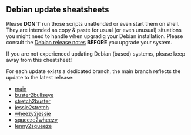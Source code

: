 ## Debian update sheatsheets

Please **DON'T** run those scripts unattended or even start them on shell. They are intended as copy & paste for usual (or even unusual) situations you might need to handle when upgradig your Debian installation. Please consult the [Debian release notes](https://www.debian.org/releases/stable/releasenotes) **BEFORE** you upgrade your system.  

If you are not experienced updating Debian (based) systems, please keep away from this cheatsheet!  

For each update exists a dedicated branch, the main branch reflects the update to the latest release:  

* [main](https://github.com/waja/debian-update-cheatsheets/tree/main)
* [buster2bullseye](https://github.com/waja/debian-update-cheatsheets/tree/buster2bullseye)
* [stretch2buster](https://github.com/waja/debian-update-cheatsheets/tree/stretch2buster)
* [jessie2stretch](https://github.com/waja/debian-update-cheatsheets/tree/jessie2stretch)
* [wheezy2jessie](https://github.com/waja/debian-update-cheatsheets/tree/wheezy2jessie)
* [squeeze2wheezy](https://github.com/waja/debian-update-cheatsheets/tree/squeeze2wheezy)
* [lenny2squeeze](https://github.com/waja/debian-update-cheatsheets/tree/lenny2squeeze)
